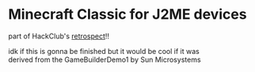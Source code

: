 # Minecraft Classic for J2ME devices

part of HackClub's [retrospect](https://retrospect.hackclub.com/j2me)!!  

idk if this is gonna be finished but it would be cool if it was  
derived from the GameBuilderDemo1 by Sun Microsystems
